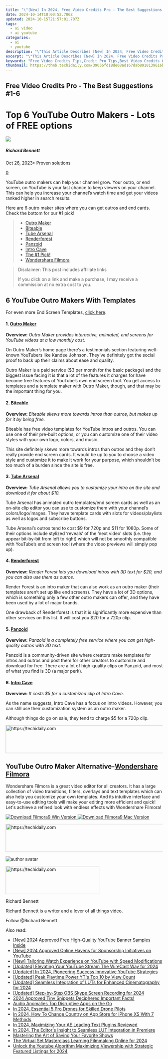 ```yaml
---
title: "\"[New] In 2024, Free Video Credits Pro - The Best Suggestions #1-6\""
date: 2024-10-14T18:00:52.706Z
updated: 2024-10-15T21:57:01.707Z
tags:
  - ai video
  - ai youtube
categories:
  - ai
  - youtube
description: "\"This Article Describes [New] In 2024, Free Video Credits Pro - The Best Suggestions #1-6\""
excerpt: "\"This Article Describes [New] In 2024, Free Video Credits Pro - The Best Suggestions #1-6\""
keywords: "Free Video Credits Tips,Credit Pro Tips,Best Video Credits Guide,Top Credits Strategies,Expert Credits Advice,Effective Credit Tactics,Optimal Video Credits"
thumbnail: https://thmb.techidaily.com/39056fd18de68ad167dab8918139616b0085a3cc76b52ba12d66889ac85fb462.jpg
---
```


## Free Video Credits Pro - The Best Suggestions #1-6

# Top 6 YouTube Outro Makers - Lots of FREE options

![](https://images.wondershare.com/filmora/article-images/richard-bennett.jpg)

##### Richard Bennett

 Oct 26, 2023• Proven solutions

[0](#commentsBoxSeoTemplate)

YouTube outro makers can help your channel grow. Your outro, or end screen, on YouTube is your last chance to keep viewers on your channel. This can help you increase your channel’s watch time and get your videos ranked higher in search results.

Here are 6 outro maker sites where you can get outros and end cards. Check the bottom for our #1 pick!

> * [Outro Maker](#outromaker)
> * [Biteable](#biteable)
> * [Tube Arsenal](#tubearsenal)
> * [Renderforest](#renderforest)
> * [Panzoid](#Panzoid)
> * [Intro Cave](#introcave)
> * [The #1 Pick!](#one)
> * [Wondershare Filmora](#filmora)

>  Disclaimer: This post includes affiliate links
>
>  If you click on a link and make a purchase, I may receive a commission at no extra cost to you.
>

## 6 YouTube Outro Makers With Templates

For even more End Screen Templates, [click here](https://www.filmora.io/community-blog/free-youtube-end-screen-templates%21-plus%3B-how-to-build-your-301.html).

#### 1. [Outro Maker](https://outromaker.com/blog/free-outro-templates-for-download)

**Overview:** _Outro Maker provides interactive, animated, end screens for YouTube videos at a low monthly cost._

On Outro Maker’s home page there’s a testimonials section featuring well-known YouTubers like Kandee Johnson. They’ve definitely got the social proof to back up their claims about ease and quality.

Outro Maker is a paid service ($3 per month for the basic package) and the biggest issue facing it is that a lot of the features it charges for have become free features of YouTube’s own end screen tool. You get access to templates and a template maker with Outro Maker, though, and that may be the important thing for you.

#### 2. [Biteable](https://biteable.com/)

**Overview:** _Biteable skews more towards intros than outros, but makes up for it by being free._

Biteable has free video templates for YouTube intros and outros. You can use one of their pre-built options, or you can customize one of their video styles with your own logo, colors, and music.

This site definitely skews more towards intros than outros and they don’t really provide end screen cards. It would be up to you to choose a video style and customize it to make it work for your purpose, which shouldn’t be too much of a burden since the site is free.

#### 3. [Tube Arsenal](https://tubearsenal.com/)

**Overview:** _Tube Arsenal allows you to customize your intro on the site and download it for about $10._

Tube Arsenal has animated outro templates/end screen cards as well as an on-site clip editor you can use to customize them with your channel’s colors/logo/images. They have template cards with slots for videos/playlists as well as logos and subscribe buttons.

Tube Arsenal’s outros tend to cost $9 for 720p and $11 for 1080p. Some of their options include stylized ‘reveals’ of the ‘next video’ slots (i.e. they appear bit-by-bit from left to right) which will not be smoothly compatible with YouTube’s end screen tool (where the video previews will simply pop up).

#### 4. [Renderforest](https://www.renderforest.com/)

**Overview:** _Render Forest lets you download intros with 3D text for $20, and you can also use them as outros._

Render Forest is an intro maker that can also work as an outro maker (their templates aren’t set up like end screens). They have a lot of 3D options, which is something only a few other outro makers can offer, and they have been used by a lot of major brands.

One drawback of Renderforest is that it is significantly more expensive than other services on this list. It will cost you $20 for a 720p clip.

#### 5. [Panzoid](https://panzoid.com/)

**Overview:** _Panzoid is a completely free service where you can get high-quality outros with 3D text._

Panzoid is a community-driven site where creators make templates for intros and outros and post them for other creators to customize and download for free. There are a lot of high-quality clips on Panzoid, and most of what you find is 3D (a major perk).

#### 6. [Intro Cave](https://introcave.com/)

**Overview:** _It costs $5 for a customized clip at Intro Cave._

As the name suggests, Intro Cave has a focus on intro videos. However, you can still use their customization system as an outro maker.

Although things do go on sale, they tend to charge $5 for a 720p clip.

<!-- affiliate ads begin -->
<a href="https://laganoo.pxf.io/c/5597632/1657399/16446" target="_top" id="1657399">
  <img src="//a.impactradius-go.com/display-ad/16446-1657399" border="0" alt="https://techidaily.com" width="728" height="90"/>
</a>
<img height="0" width="0" src="https://laganoo.pxf.io/i/5597632/1657399/16446" style="position:absolute;visibility:hidden;" border="0" />
<!-- affiliate ads end -->

## YouTube Outro Maker Alternative-[Wondershare Filmora](https://tools.techidaily.com/wondershare/filmora/download/)

Wondershare Filmora is a great video editor for all creators. It has a large collection of video transitions, filters, overlays and text templates which can also help you customize your own templates. And its intuitive interface and easy-to-use editing tools will make your editing more efficient and quick! Let's achieve a refined look with endless effects with Wondershare Filmora!

[![Download Filmora9 Win Version](https://images.wondershare.com/filmora/guide/download-btn-win.jpg) ](https://tools.techidaily.com/wondershare/filmora/download/) [![Download Filmora9 Mac Version](https://images.wondershare.com/filmora/guide/download-btn-mac.jpg) ](https://tools.techidaily.com/wondershare/filmora/download/)

<!-- affiliate ads begin -->
<a href="https://aligracehair.sjv.io/c/5597632/1915830/19272" target="_top" id="1915830">
  <img src="//a.impactradius-go.com/display-ad/19272-1915830" border="0" alt="https://techidaily.com" width="728" height="90"/>
</a>
<img height="0" width="0" src="https://aligracehair.sjv.io/i/5597632/1915830/19272" style="position:absolute;visibility:hidden;" border="0" />
<!-- affiliate ads end -->

![author avatar](https://images.wondershare.com/filmora/article-images/richard-bennett.jpg)

<!-- affiliate ads begin -->
<a href="https://aligracehair.sjv.io/c/5597632/1886015/19272" target="_top" id="1886015">
  <img src="//a.impactradius-go.com/display-ad/19272-1886015" border="0" alt="https://techidaily.com" width="300" height="90"/>
</a>
<img height="0" width="0" src="https://aligracehair.sjv.io/i/5597632/1886015/19272" style="position:absolute;visibility:hidden;" border="0" />
<!-- affiliate ads end -->

Richard Bennett

Richard Bennett is a writer and a lover of all things video.

Follow @Richard Bennett

<ins class="adsbygoogle"
     style="display:block"
     data-ad-format="autorelaxed"
     data-ad-client="ca-pub-7571918770474297"
     data-ad-slot="1223367746"></ins>

<ins class="adsbygoogle"
     style="display:block"
     data-ad-client="ca-pub-7571918770474297"
     data-ad-slot="8358498916"
     data-ad-format="auto"
     data-full-width-responsive="true"></ins>

<span class="atpl-alsoreadstyle">Also read:</span>
<div><ul>
<li><a href="https://youtube-lab.techidaily.com/47953241-new-2024-approved-free-high-quality-youtube-banner-samples-inside/"><u>[New] 2024 Approved Free High-Quality YouTube Banner Samples Inside</u></a></li>
<li><a href="https://youtube-sure.techidaily.com/024-approved-online-havens-for-sponsorship-initiatives-on-youtube/"><u>[New] 2024 Approved Online Havens for Sponsorship Initiatives on YouTube</u></a></li>
<li><a href="https://youtube-lab.techidaily.com/ailoring-watch-experience-on-youtube-with-speed-modifications/"><u>[New] Tailoring Watch Experience on YouTube with Speed Modifications</u></a></li>
<li><a href="https://youtube-lab.techidaily.com/ed-elevating-your-youtube-stream-the-wirecast-way-for-2024/"><u>[Updated] Elevating Your YouTube Stream The WireCast Way for 2024</u></a></li>
<li><a href="https://youtube-lab.techidaily.com/ed-in-2024-pioneering-success-innovative-youtube-strategies/"><u>[Updated] In 2024, Pioneering Success Innovative YouTube Strategies</u></a></li>
<li><a href="https://youtube-lab.techidaily.com/ed-peak-playtime-power-yts-top-10-by-view-count/"><u>[Updated] Peak Playtime Power YT's Top 10 by View Count</u></a></li>
<li><a href="https://fox-cloud.techidaily.com/updated-seamless-integration-of-luts-for-enhanced-cinematography-for-2024/"><u>[Updated] Seamless Integration of LUTs for Enhanced Cinematography for 2024</u></a></li>
<li><a href="https://screen-mirroring-recording.techidaily.com/updated-step-by-step-obs-skype-screen-recording-for-2024/"><u>[Updated] Step-by-Step OBS Skype Screen Recording for 2024</u></a></li>
<li><a href="https://youtube-sure.techidaily.com/approved-tiny-snippets-deciphered-important-facts/"><u>2024 Approved Tiny Snippets Deciphered Important Facts!</u></a></li>
<li><a href="https://youtube-lab.techidaily.com/-anomalies-top-disruptive-apps-on-the-go/"><u>Audio Anomalies Top Disruptive Apps on the Go</u></a></li>
<li><a href="https://article-tips.techidaily.com/in-2024-essential-5-pro-drones-for-skilled-drone-pilots/"><u>In 2024, Essential 5 Pro Drones for Skilled Drone Pilots</u></a></li>
<li><a href="https://ios-unlock.techidaily.com/in-2024-how-to-change-country-on-app-store-for-iphone-xs-with-7-methods-by-drfone-ios/"><u>In 2024, How To Change Country on App Store for iPhone XS With 7 Methods</u></a></li>
<li><a href="https://extra-support.techidaily.com/in-2024-maximizing-your-ae-leading-text-plugins-reviewed/"><u>In 2024, Maximizing Your AE Leading Text Plugins Reviewed</u></a></li>
<li><a href="https://fox-helps.techidaily.com/in-2024-the-editors-insight-to-seamless-lut-integration-in-premiere/"><u>In 2024, The Editor's Insight to Seamless LUT Integration in Premiere</u></a></li>
<li><a href="https://remote-screen-capture.techidaily.com/mastering-the-art-of-saving-your-favorite-shows/"><u>Mastering the Art of Saving Your Favorite Shows</u></a></li>
<li><a href="https://youtube-lab.techidaily.com/irtual-set-masterclass-learning-filmmaking-online-for-2024/"><u>The Virtual Set Masterclass Learning Filmmaking Online for 2024</u></a></li>
<li><a href="https://youtube-lab.techidaily.com/k-the-youtube-algorithm-maximizing-viewership-with-strategic-featured-listings-for-2024/"><u>Unlock the Youtube Algorithm Maximizing Viewership with Strategic Featured Listings for 2024</u></a></li>
</ul></div>

